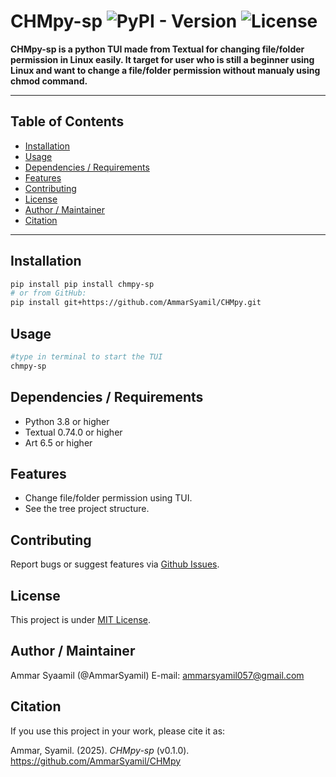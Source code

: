 # **CHMpy-sp** ![PyPI - Version](https://img.shields.io/pypi/v/chmpy_sp.svg)  ![License](https://img.shields.io/github/license/AmmarSyamil/chmpy)

**CHMpy-sp is a python TUI made from Textual for changing file/folder permission in Linux easily. It target for user who is still a beginner using Linux and want to change a file/folder permission without manualy using chmod command.**

---

## Table of Contents

- [Installation](#installation)  
- [Usage](#usage)  
- [Dependencies / Requirements](#dependencies‑requirements)  
- [Features](#features)  
- [Contributing](#contributing)  
- [License](#license)  
- [Author / Maintainer](#author‑maintainer)
- [Citation](#Citation)

---

## Installation

```bash
pip install pip install chmpy-sp
# or from GitHub:
pip install git+https://github.com/AmmarSyamil/CHMpy.git
```
## Usage
```bash
#type in terminal to start the TUI
chmpy-sp
```

## Dependencies / Requirements
- Python 3.8 or higher
- Textual 0.74.0 or higher
- Art 6.5 or higher

## Features
- Change file/folder permission using TUI.
- See the tree project structure.

## Contributing
 Report bugs or suggest features via [Github Issues](https://github.com/AmmarSyamil/CHMpy/issues).

## License
This project is under
[MIT License](https://github.com/AmmarSyamil/CHMpy/blob/main/LICENSE).

## Author / Maintainer
Ammar Syaamil (@AmmarSyamil)
E-mail: ammarsyamil057@gmail.com

## Citation
If you use this project in your work, please cite it as:

Ammar, Syamil. (2025). *CHMpy-sp* (v0.1.0). https://github.com/AmmarSyamil/CHMpy
